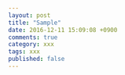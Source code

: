 ```yaml
---
layout: post
title: "Sample"
date: 2016-12-11 15:09:08 +0900 
comments: true
category: xxx
tags: xxx
published: false
---
```


